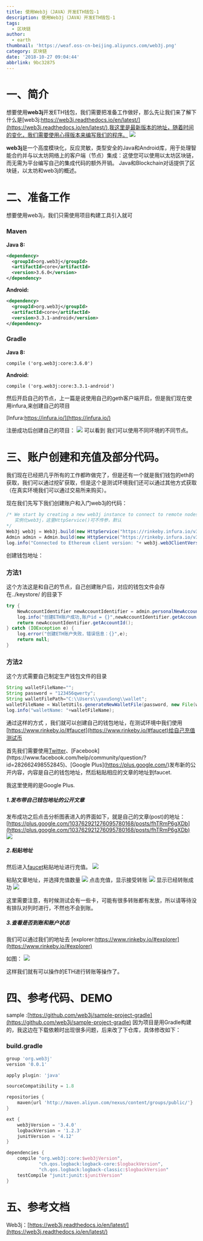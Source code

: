 ```yaml
---
title: 使用Web3j（JAVA）开发ETH钱包-1
description: 使用Web3j（JAVA）开发ETH钱包-1
tags:
  - 区块链
author:
  - earth
thumbnail: 'https://weaf.oss-cn-beijing.aliyuncs.com/web3j.png'
category: 区块链
date: '2018-10-27 09:04:44'
abbrlink: 9bc32875
---
```

一、简介
=========
想要使用**web3j**开发ETH钱包，我们需要把准备工作做好，那么先让我们来了解下什么是[web3j:https://web3j.readthedocs.io/en/latest/](https://web3j.readthedocs.io/en/latest/),我这里是最新版本的地址，随着时间的变化，我们需要使用心得版本来编写我们的程序。
![](https://weaf.oss-cn-beijing.aliyuncs.com/web3j-1.png)

**web3j**是一个高度模块化，反应灵敏，类型安全的Java和Android库，用于处理智能合约并与以太坊网络上的客户端（节点）集成：这使您可以使用以太坊区块链，而无需为平台编写自己的集成代码的额外开销。
Java和Blockchain对话提供了区块链，以太坊和web3j的概述。

二、准备工作
=================

想要使用web3j，我们只需使用项目构建工具引入就可

### Maven
**Java 8:**

``` xml
<dependency>
  <groupId>org.web3j</groupId>
  <artifactId>core</artifactId>
  <version>3.6.0</version>
</dependency>
```

**Android:**
``` xml
<dependency>
  <groupId>org.web3j</groupId>
  <artifactId>core</artifactId>
  <version>3.3.1-android</version>
</dependency>
```
### Gradle
**Java 8:**
``` xml
compile ('org.web3j:core:3.6.0')
```
**Android:**
``` xml
compile ('org.web3j:core:3.3.1-android')
```
然后开启自己的节点，上一篇是说使用自己的geth客户端开启，但是我们现在使用infura,来创建自己的项目

[Infura:https://infura.io/](https://infura.io/)

注册成功后创建自己的项目：
![](https://weaf.oss-cn-beijing.aliyuncs.com/infura.png)
可以看到 我们可以使用不同环境的不同节点。

三、账户创建和充值及部分代码。
================

我们现在已经把几乎所有的工作都昨做完了，但是还有一个就是我们钱包的eth的获取，我们可以通过挖矿获取，但是这个是测试环境我们还可以通过其他方式获取（在真实环境我们可以通过交易所来购买）。

现在我们先写下我们创建账户和入门web3j的代码：

``` java
/* We start by creating a new web3j instance to connect to remote nodes on the network. 
   实例化web3j，这里HttpService()可不传参，默认
*/
Web3j web3j = Web3j.build(new HttpService("https://rinkeby.infura.io/v3/3f0abe3dcf554486a363809349898253"));
Admin admin = Admin.build(new HttpService("https://rinkeby.infura.io/v3/3f0abe3dcf554486a363809349898253"));
log.info("Connected to Ethereum client version: "+ web3j.web3ClientVersion().send().getWeb3ClientVersion());

```
创建钱包地址：

### 方法1

这个方法这是和自己的节点，自己创建账户后，对应的钱包文件会存在../keystore/ 的目录下
``` java 
try {
    NewAccountIdentifier newAccountIdentifier = admin.personalNewAccount(password).send();
    log.info("创建ETH账户成功,账户id = {}",newAccountIdentifier.getAccountId());
    return newAccountIdentifier.getAccountId();
} catch (IOException e) {
    log.error("创建ETH账户失败，错误信息：{}",e);
    return null;
}
```

### 方法2

这个方式需要自己制定生产钱包文件的目录
``` java
String walletFileName="";
String password = "123456qwerty";
String walletFilePath="C:\\Users\\yaxuSong\\wallet";
walletFileName = WalletUtils.generateNewWalletFile(password, new File(walletFilePath));
log.info("walletName: "+walletFileName);
```
通过这样的方式 ，我们就可以创建自己的钱包地址，在测试环境中我们使用[https://www.rinkeby.io/#faucet](https://www.rinkeby.io/#faucet)给自己充值测试币

首先我们需要使用[Twitter](https://twitter.com/intent/tweet?text=Requesting%20faucet%20funds%20into%200x0000000000000000000000000000000000000000%20on%20the%20%23Rinkeby%20%23Ethereum%20test%20network.)、[Facebook](https://www.facebook.com/help/community/question/?id=282662498552845)、[Google Plus](https://plus.google.com/)发布新的公开内容，内容是自己的钱包地址，然后粘贴相应的文章的地址到faucet.

我这里使用的是Google Plus.

##### 1.发布带自己钱包地址的公开文章

发布成功之后点击分析图表进入的界面如下，就是自己的文章(post)的地址：[https://plus.google.com/103762921276095780168/posts/fhTRmP6gXDb](https://plus.google.com/103762921276095780168/posts/fhTRmP6gXDb)
![](https://weaf.oss-cn-beijing.aliyuncs.com/googleplus.png)

##### 2.粘贴地址
然后进入[faucet](https://www.rinkeby.io/#faucet)粘贴地址进行充值。
![](https://weaf.oss-cn-beijing.aliyuncs.com/rinkeby-1.png)

粘贴文章地址，并选择充值数量
![](https://weaf.oss-cn-beijing.aliyuncs.com/rinkeby-2.png)
点击充值，显示接受转账
![](https://weaf.oss-cn-beijing.aliyuncs.com/rinkeby-3.png)
显示已经转账成功
![](https://weaf.oss-cn-beijing.aliyuncs.com/rinkeby-4.png)


这里需要注意，有时候测试会有一些卡，可能有很多转账都有发放，所以请等待没有排队对列时进行，不然也不会到账。
##### 3.查看是否到账和账户状态
我们可以通过我们的地址去 [explorer:https://www.rinkeby.io/#explorer](https://www.rinkeby.io/#explorer)

如图：
![](https://weaf.oss-cn-beijing.aliyuncs.com/rinkeby-5.png)

这样我们就有可以操作的ETH进行转账等操作了。

四、参考代码、DEMO
==========
sample :[https://github.com/web3j/sample-project-gradle](https://github.com/web3j/sample-project-gradle)
因为项目是用Gradle构建的，我这边在下载依赖时出现很多问题，后来改了下仓库，具体修改如下：

### build.gradle

``` gradle
group 'org.web3j'
version '0.0.1'

apply plugin: 'java'

sourceCompatibility = 1.8

repositories {
    maven{url 'http://maven.aliyun.com/nexus/content/groups/public/'}
}

ext {
    web3jVersion = '3.4.0'
    logbackVersion = '1.2.3'
    junitVersion = '4.12'
}

dependencies {
    compile "org.web3j:core:$web3jVersion",
            "ch.qos.logback:logback-core:$logbackVersion",
            "ch.qos.logback:logback-classic:$logbackVersion"
    testCompile "junit:junit:$junitVersion"
}

```

五、参考文档
================

Web3j：[https://web3j.readthedocs.io/en/latest/](https://web3j.readthedocs.io/en/latest/)

